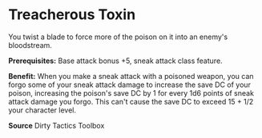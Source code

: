 ﻿---
cssclass: [feats]

---
# Treacherous Toxin

You twist a blade to force more of the poison on it into an enemy's bloodstream.

**Prerequisites:** Base attack bonus +5, sneak attack class feature.

**Benefit:** When you make a sneak attack with a poisoned weapon, you can forgo some of your sneak attack damage to increase the save DC of your poison, increasing the poison's save DC by 1 for every 1d6 points of sneak attack damage you forgo. This can't cause the save DC to exceed 15 + 1/2 your character level.

**Source** Dirty Tactics Toolbox